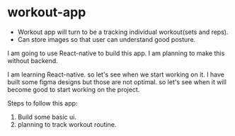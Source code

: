 # workout-app

- Workout app will turn to be a tracking individual workout(sets and reps).
- Can store images so that user can understand good posture.


I am going to use React-native to build this app. I am planning to make this without backend.

I am learning React-native. so let's see when we start working on it. I have built some figma designs but those are not optimal. so let's see when it will become good to start working on the project.

Steps to follow this app:
1. Build some basic ui.
2. planning to track workout routine.
